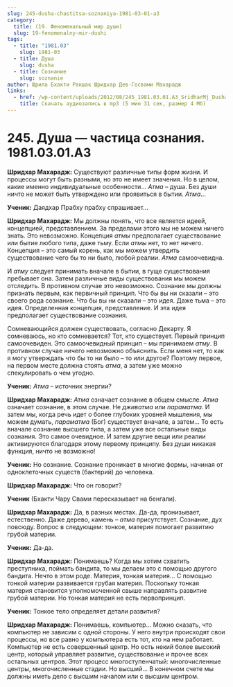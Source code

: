 ```yaml
---
slug: 245-dusha-chastitsa-soznaniya-1981-03-01-a3
category:
  title: (19. Феноменальный мир души)
  slug: 19-fenomenalny-mir-dushi
tags:
  - title: "1981.03"
    slug: 1981-03
  - title: Душа
    slug: dusha
  - title: Сознание
    slug: soznanie
author: Шрила Бхакти Ракшак Шридхар Дев-Госвами Махарадж
links:
  - href: /wp-content/uploads/2012/08/245_1981.03.01.A3_SridharMj_Dusha_chastica_soznaniya.mp3
    title: Скачать аудиозапись в mp3 (5 мин 31 сек, размер 4 Мб)
---
```


# 245. Душа — частица сознания. 1981.03.01.A3

**Шридхар Махарадж:** Существуют различные типы форм жизни. И процессы могут быть разными, но это не имеет значения. Но в целом, какие именно индивидуальные особенности… *Атма* – душа. Без души ничто не может быть утверждено или проявиться в бытии. *Атма*…

**Ученик:** Даядхар Прабху прабху спрашивает…

**Шридхар Махарадж:** Мы должны понять, что все является идеей, концепцией, представлением. За пределами этого мы не можем ничего знать. Это невозможно. Концепция *атмы* предполагает существование или бытие любого типа, даже тьму. Если *атмы* нет, то нет ничего. Концепция – это самый корень, как мы можем утвердить существование чего бы то ни было, любой реалии. *Атма* самоочевидна.

И *атму* следует принимать вначале в бытии, в гуще существования пребывает она. Затем различные виды существования мы можем отследить. В противном случае это невозможно. Сознание мы должны признать первым, как первичный принцип. Что бы вы ни сказали – это своего рода сознание. Что бы вы ни сказали – это идея. Даже тьма – это идея. Определенная концепция, представление. И эта идея предполагает существование сознания.

Сомневающийся должен существовать, согласно Декарту. Я сомневаюсь, но кто сомневается? Тот, кто существует. Первый принцип самоочевиден. Это самоочевидный принцип – мы принимаем *атму*. В противном случае ничего невозможно объяснить. Если меня нет, то как я могу утверждать что бы то ни было – то или другое? Поэтому первое, на первом месте должна стоять *атма*, а затем уже можно спекулировать о чем угодно.

**Ученик:** *Атма* – источник энергии?

**Шридхар Махарадж:** *Атма* означает сознание в общем смысле. *Атма* означает сознание, в этом случае. Не *дживатма* или *параматма*. И затем мы, когда речь идет о более глубоких уровней мышления, мы можем думать, *параматма* (Бог) существует вначале, а затем… То есть вначале сознание высшего типа, а затем уже все остальные виды сознания. Это самое очевидное. И затем другие вещи или реалии активируются благодаря этому первому принципу. Без души никакая функция, ничто не возможно!

**Ученик:** Но сознание. Сознание проникает в многие формы, начиная от одноклеточных существ (бактерий) до человека.

**Шридхар Махарадж:** Что он говорит?

**Ученик** (Бхакти Чару Свами пересказывает на бенгали).

**Шридхар Махарадж:** Да, в разных местах. Да-да, пронизывает, естественно. Даже дерево, камень – *атма* присутствует. Сознание, дух повсюду. Вопрос в следующем: тонкое, материя помогает развитию грубой материи.

**Ученик:** Да-да.

**Шридхар Махарадж:** Понимаешь? Когда мы хотим схватить преступника, поймать бандита, то мы делаем это с помощью другого бандита. Нечто в этом роде. Материя, тонкая материя… С помощью тонкой материи развивается грубая материя. Поскольку тонкая материя становится уполномоченной свыше направлять развитие грубой материи. Но тонкая материя не есть первопринцип.

**Ученик:** Тонкое тело определяет детали развития?

**Шридхар Махарадж:** Понимаешь, компьютер… Можно сказать, что компьютер не зависим с одной стороны. У него внутри происходят свои процессы, но все равно у компьютера есть тот, кто на нем работает. Компьютер не есть совершенный центр. Но есть некий более высокий центр, который управляет развитие, существование и прочее всех остальных центров. Этот процесс многоступенчатый: многочисленные центры, многочисленные стадии. Но высший… В конечном счете мы должны иметь дело с высшим началом или с высшим центром.

